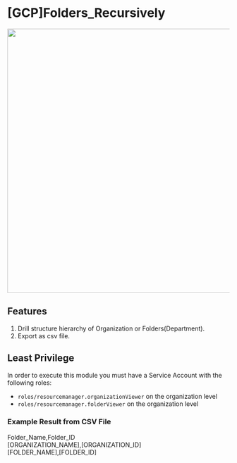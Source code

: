 # [GCP]Folders_Recursively

<img src="https://download.logo.wine/logo/Google_Cloud_Platform/Google_Cloud_Platform-Logo.wine.png" width="600px">


## Features

1. Drill structure hierarchy of Organization or Folders(Department).
2. Export as csv file.

## Least Privilege

In order to execute this module you must have a Service Account with the
following roles:

- `roles/resourcemanager.organizationViewer` on the organization level
- `roles/resourcemanager.folderViewer` on the organization level

### Example Result from CSV File

Folder_Name,Folder_ID</br>
[ORGANIZATION_NAME],[ORGANIZATION_ID]</br>
[FOLDER_NAME],[FOLDER_ID]
